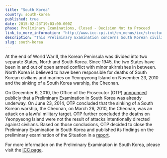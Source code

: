 ```yaml
---
title: "South Korea"
country: south-korea
published: true
date: 2015-02-23T19:03:00.000Z
phase: Preliminary Examinations, Closed - Decision Not to Proceed
link_to_more_information: "http://www.icc-cpi.int/en_menus/icc/structure%20of%20the%20court/office%20of%20the%20prosecutor/comm%20and%20ref/pe-cdnp/korea/Pages/korea.aspx"
description: "This Preliminary Examination concerns South Korean civilians and marines on Yeonpyeong Island killed by North Korean fire. On June 23, 2014, the Office of the Prosecutor closed the Preliminary Examination, concluding there was insufficient evidence to proceed."
slug: south-korea
---
```


At the end of World War II, the Korean Peninsula was divided into two separate States, North and South Korea. Since 1945, the two States have been in and out of open armed conflict with minor skirmishes in between. North Korea is believed to have been responsible for deaths of South Korean civilians and marines on Yeonpyeong Island on November 23, 2010 and the sinking of a South Korea warship, the Cheonan.

On December 6, 2010, the Office of the Prosecutor (OTP) [announced](http://www.icc-cpi.int/NR/rdonlyres/40BB19F9-3193-4A76-9E70-EB8BE39363B3/282744/KoreaEng1.pdf) publicly that a Preliminary Examination in South Korea was already underway. On June 23, 2014, OTP concluded that the sinking of a South Korean warship, the Cheonan, on March 26, 2010, the Cheonan, was an attack on a lawful military target. OTP further concluded the deaths on Yeonpyeong Island were not the result of attacks intentionally directed against civilians. Based on those conclusions, OTP decided to close the Preliminary Examination in South Korea and published its findings on the preliminary examination of the Situation in a [report](http://www.icc-cpi.int/iccdocs/otp/SAS-KOR-Article-5-Public-Report-ENG-05Jun2014.pdf).

For more information on the Preliminary Examination in South Korea, please visit the [ICC page](http://www.icc-cpi.int/en_menus/icc/structure%20of%20the%20court/office%20of%20the%20prosecutor/comm%20and%20ref/pe-cdnp/korea/Pages/korea.aspx).

